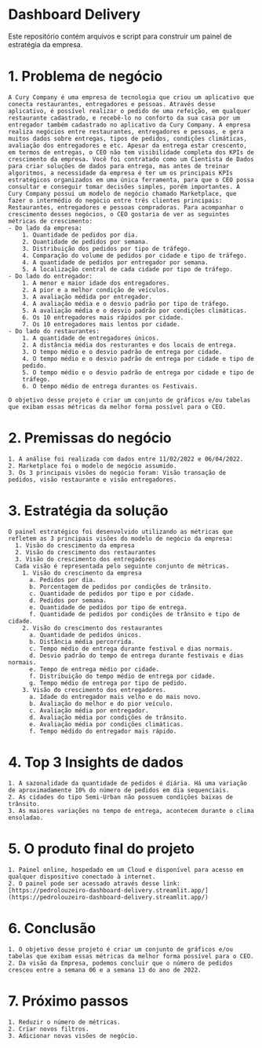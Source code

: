 # Dashboard Delivery
Este repositório contém arquivos e script para construir um painel de estratégia da empresa.
# 1. Problema de negócio
    A Cury Company é uma empresa de tecnologia que criou um aplicativo que conecta restaurantes, entregadores e pessoas. Através desse aplicativo, é possível realizar o pedido de uma refeição, em qualquer restaurante cadastrado, e recebê-lo no conforto da sua casa por um entregador também cadastrado no aplicativo da Cury Company. A empresa realiza negócios entre restaurantes, entregadores e pessoas, e gera muitos dados sobre entregas, tipos de pedidos, condições climáticas, avaliação dos entregadores e etc. Apesar da entrega estar crescento, em termos de entregas, o CEO não tem visibilidade completa dos KPIs de crescimento da empresa. Você foi contratado como um Cientista de Dados para criar soluções de dados para entrega, mas antes de treinar algoritmos, a necessidade da empresa é ter um os principais KPIs estratégicos organizados em uma única ferramenta, para que o CEO possa consultar e conseguir tomar decisões simples, porém importantes. A Cury Company possui um modelo de negócio chamado Marketplace, que fazer o intermédio do negócio entre três clientes principais: Restaurantes, entregadores e pessoas compradoras. Para acompanhar o crescimento desses negócios, o CEO gostaria de ver as seguintes métricas de crescimento:
    - Do lado da empresa:
        1. Quantidade de pedidos por dia.
        2. Quantidade de pedidos por semana.
        3. Distribuição dos pedidos por tipo de tráfego.
        4. Comparação do volume de pedidos por cidade e tipo de tráfego.
        4. A quantidade de pedidos por entregador por semana.
        5. A localização central de cada cidade por tipo de tráfego.
    - Do lado do entregador:
        1. A menor e maior idade dos entregadores.
        2. A pior e a melhor condição de veículos.
        3. A avaliação médida por entregador.
        4. A avaliação média e o desvio padrão por tipo de tráfego.
        5. A avaliação média e o desvio padrão por condições climáticas.
        6. Os 10 entregadores mais rápidos por cidade.
        7. Os 10 entregadores mais lentos por cidade.
    - Do lado do restaurantes:
        1. A quantidade de entregadores únicos.
        2. A distância média dos resturantes e dos locais de entrega.
        3. O tempo médio e o desvio padrão de entrega por cidade.
        4. O tempo médio e o desvio padrão de entrega por cidade e tipo de
        pedido.
        5. O tempo médio e o desvio padrão de entrega por cidade e tipo de
        tráfego.
        6. O tempo médio de entrega durantes os Festivais.

    O objetivo desse projeto é criar um conjunto de gráficos e/ou tabelas que exibam essas métricas da melhor forma possível para o CEO.

           
# 2. Premissas do negócio
    1. A análise foi realizada com dados entre 11/02/2022 e 06/04/2022.
    2. Marketplace foi o modelo de negócio assumido.
    3. Os 3 principais visões do negócio foram: Visão transação de pedidos, visão restaurante e visão entregadores.
  

# 3. Estratégia da solução
    O painel estratégico foi desenvolvido utilizando as métricas que refletem as 3 principais visões do modelo de negócio da empresa:
      1. Visão do crescimento da empresa
      2. Visão do crescimento dos restaurantes
      3. Visão do crescimento dos entregadores
      Cada visão é representada pelo seguinte conjunto de métricas.
        1. Visão do crescimento da empresa
          a. Pedidos por dia.
          b. Porcentagem de pedidos por condições de trânsito.
          c. Quantidade de pedidos por tipo e por cidade.
          d. Pedidos por semana.
          e. Quantidade de pedidos por tipo de entrega.
          f. Quantidade de pedidos por condições de trânsito e tipo de cidade.
        2. Visão do crescimento dos restaurantes
          a. Quantidade de pedidos únicos.
          b. Distância média percorrida.
          c. Tempo médio de entrega durante festival e dias normais.
          d. Desvio padrão do tempo de entrega durante festivais e dias normais.
          e. Tempo de entrega médio por cidade.
          f. Distribuição do tempo médio de entrega por cidade.
          g. Tempo médio de entrega por tipo de pedido.
        3. Visão do crescimento dos entregadores.
          a. Idade do entregador mais velho e do mais novo.
          b. Avaliação do melhor e do pior veículo.
          c. Avaliação média por entregador.
          d. Avaliação média por condições de trânsito.
          e. Avaliação média por condições climáticas.
          f. Tempo médido do entregador mais rápido.

# 4. Top 3 Insights de dados
    1. A sazonalidade da quantidade de pedidos é diária. Há uma variação de aproximadamente 10% do número de pedidos em dia sequenciais.
    2. As cidades do tipo Semi-Urban não possuem condições baixas de trânsito.
    3. As maiores variações no tempo de entrega, acontecem durante o clima ensoladao.

# 5. O produto final do projeto
    1. Painel online, hospedado em um Cloud e disponível para acesso em qualquer dispositivo conectado à internet.
    2. O painel pode ser acessado através desse link: [https://pedrolouzeiro-dashboard-delivery.streamlit.app/] (https://pedrolouzeiro-dashboard-delivery.streamlit.app/)

# 6. Conclusão
    1. O objetivo desse projeto é criar um conjunto de gráficos e/ou tabelas que exibam essas métricas da melhor forma possível para o CEO.
    2. Da visão da Empresa, podemos concluir que o número de pedidos cresceu entre a semana 06 e a semana 13 do ano de 2022.

# 7. Próximo passos
    1. Reduzir o número de métricas.
    2. Criar novos filtros.
    3. Adicionar novas visões de negócio.
